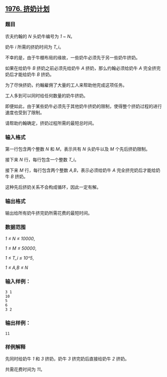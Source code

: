 ## [1976. 挤奶计划](https://www.acwing.com/problem/content/1978/)

### 题目

农夫约翰的 *N* 头奶牛编号为 *1 ~ N*。

奶牛 *i* 所需的挤奶时间为 *T_i*。

不幸的是，由于牛棚布局的缘故，一些奶牛必须先于另一些奶牛挤奶。

如果在给奶牛 *B* 挤奶之前必须先给奶牛 *A* 挤奶，那么约翰必须给奶牛 *A* 完全挤完奶后才能给奶牛 *B* 挤奶。

为了尽快挤奶，约翰雇佣了大量的工人来帮助他完成这项任务。

工人多到可以同时给任何数量的奶牛挤奶。

即便如此，由于某些奶牛必须先于其他奶牛挤奶的限制，使得整个挤奶过程的进行速度也受到了限制。

请帮助约翰确定，挤奶过程所需的最短总时间。

### 输入格式

第一行包含两个整数 *N* 和 *M*，表示共有 *N* 头奶牛以及 *M* 个先后挤奶限制。

接下来 *N* 行，每行包含一个整数 *T_i*。

接下来 *M* 行，每行包含两个整数 *A,B*，表示必须给奶牛 *A* 完全挤完奶后才能给奶牛 *B* 挤奶。

这种先后挤奶关系不会构成循环，因此一定有解。

### 输出格式

输出给所有奶牛挤完奶所需花费的最短时间。

### 数据范围

*1 ≤ N ≤ 10000*,

*1 ≤ M ≤ 50000*,

*1 ≤ T_i ≤ 10^5*,

*1 ≤ A,B ≤ N*

### 输入样例：

```
3 1
10
5
6
3 2
```

### 输出样例：

```
11
```

### 样例解释

先同时给奶牛 *1* 和 *3* 挤奶，奶牛 *3* 挤完奶后直接给奶牛 *2* 挤奶。

共需花费时间为 *11*。
